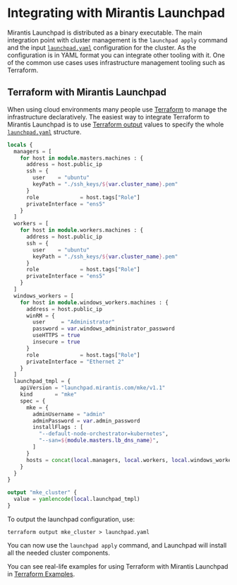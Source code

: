 # Integrating with Mirantis Launchpad

Mirantis Launchpad is distributed as a binary executable. The main integration point with cluster management is the `launchpad apply` command and the input [`launchpad.yaml`](configuration-file.md) configuration for the cluster. As the configuration is in YAML format you can integrate other tooling with it. One of the common use cases uses infrastructure management tooling such as Terraform.

## Terraform with Mirantis Launchpad

When using cloud environments many people use [Terraform](https://www.terraform.io/) to manage the infrastructure declaratively. The easiest way to integrate Terraform to Mirantis Launchpad is to use [Terraform output](https://www.terraform.io/docs/configuration/outputs.html) values to specify the whole [`launchpad.yaml`](configuration-file.md) structure.

```terraform
locals {
  managers = [
    for host in module.masters.machines : {
      address = host.public_ip
      ssh = {
        user    = "ubuntu"
        keyPath = "./ssh_keys/${var.cluster_name}.pem"
      }
      role             = host.tags["Role"]
      privateInterface = "ens5"
    }
  ]
  workers = [
    for host in module.workers.machines : {
      address = host.public_ip
      ssh = {
        user    = "ubuntu"
        keyPath = "./ssh_keys/${var.cluster_name}.pem"
      }
      role             = host.tags["Role"]
      privateInterface = "ens5"
    }
  ]
  windows_workers = [
    for host in module.windows_workers.machines : {
      address = host.public_ip
      winRM = {
        user     = "Administrator"
        password = var.windows_administrator_password
        useHTTPS = true
        insecure = true
      }
      role             = host.tags["Role"]
      privateInterface = "Ethernet 2"
    }
  ]
  launchpad_tmpl = {
    apiVersion = "launchpad.mirantis.com/mke/v1.1"
    kind       = "mke"
    spec = {
      mke = {
        adminUsername = "admin"
        adminPassword = var.admin_password
        installFlags : [
          "--default-node-orchestrator=kubernetes",
          "--san=${module.masters.lb_dns_name}",
        ]
      }
      hosts = concat(local.managers, local.workers, local.windows_workers)
    }
  }
}

output "mke_cluster" {
  value = yamlencode(local.launchpad_tmpl)
}
```

To output the launchpad configuration, use:

```
terraform output mke_cluster > launchpad.yaml
```

You can now use the `launchpad apply` command, and Launchpad will install all the needed cluster components.

You can see real-life examples for using Terraform with Mirantis Launchpad in [Terraform Examples](../examples/terraform/README.md).
